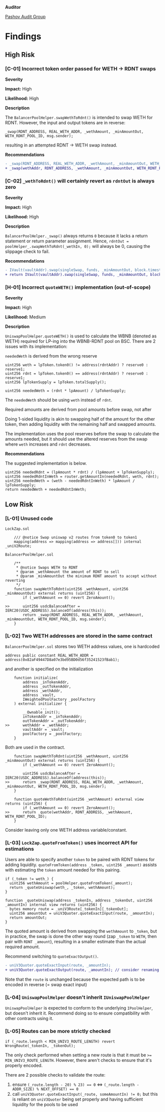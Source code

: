 **Auditor**

[Pashov Audit Group](https://twitter.com/PashovAuditGrp)

# Findings

## High Risk

### [C-01] Incorrect token order passed for WETH -> RDNT swaps

**Severity**

**Impact:** High

**Likelihood:** High

**Description**

The `BalancerPoolHelper.swapWethToRdnt()` is intended to swap WETH for RDNT. However, the input and output tokens are in reverse:

```solidity
_swap(RDNT_ADDRESS, REAL_WETH_ADDR, _wethAmount, _minAmountOut, WETH_RDNT_POOL_ID, msg.sender);
```

resulting in an attempted RDNT -> WETH swap instead.

**Recommendations**

```diff
- _swap(RDNT_ADDRESS, REAL_WETH_ADDR, _wethAmount, _minAmountOut, WETH_RDNT_POOL_ID, msg.sender);
+ _swap(wethAddr, RDNT_ADDRESS, _wethAmount, _minAmountOut, WETH_RDNT_POOL_ID, msg.sender);
```

### [C-02] `_wethToRdnt()` will certainly revert as `rdntOut` is always zero

**Severity**

**Impact:** High

**Likelihood:** High

**Description**

`BalancerPoolHelper._swap()` always returns `0` because it lacks a return statement or return parameter assignment. Hence, `rdntOut = poolHelper_.swapWethToRdnt(_wethIn, 0);` will always be 0, causing the slippage check to fail.

**Recommendations**

```diff
- IVault(vaultAddr).swap(singleSwap, funds, _minAmountOut, block.timestamp);
+ return IVault(vaultAddr).swap(singleSwap, funds, _minAmountOut, block.timestamp);
```


### [H-01] Incorrect `quoteWETH()` implementation (out-of-scope)

**Severity**

**Impact:** High

**Likelihood:** Medium

**Description**

`UniswapPoolHelper.quoteWETH()` is used to calculate the WBNB (denoted as WETH) required for LP-ing into the WBNB-RDNT pool on BSC. There are 2 issues with its implementation:

`neededWeth` is derived from the wrong reserve

```solidity
uint256 weth = lpToken.token0() != address(rdntAddr) ? reserve0 : reserve1;
uint256 rdnt = lpToken.token0() == address(rdntAddr) ? reserve0 : reserve1;
uint256 lpTokenSupply = lpToken.totalSupply();

uint256 neededWeth = (rdnt * lpAmount) / lpTokenSupply;
```

The `neededWeth` should be using `weth` instead of `rdnt`.

Required amounts are derived from pool amounts before swap, not after

Doing 1-sided liquidity is akin to swapping half of the amount for the other token, then adding liquidity with the remaining half and swapped amounts.

The implementation uses the pool reserves before the swap to calculate the amounts needed, but it should use the altered reserves from the swap where `weth` increases and `rdnt` decreases.

**Recommendations**

The suggested implementation is below.

```solidity
uint256 neededRdnt = (lpAmount * rdnt) / (lpAmount + lpTokenSupply);
uint256 neededRdntInWeth = router.getAmountIn(neededRdnt, weth, rdnt);
uint256 neededWeth = (weth - neededRdntInWeth) * lpAmount / lpTokenSupply;
return neededWeth + neededRdntInWeth;
```

## Low Risk

### [L-01] Unused code

`LockZap.sol`

```solidity
	/// @notice Swap uniswap v2 routes from token0 to token1
	mapping(address => mapping(address => address[])) internal _uniV2Route;
```

`BalancerPoolHelper.sol`

```solidity
	/**
	 * @notice Swaps WETH to RDNT
	 * @param _wethAmount the amount of RDNT to sell
	 * @param _minAmountOut the minimum RDNT amount to accept without reverting
	 */
	function swapWethToRdnt(uint256 _wethAmount, uint256 _minAmountOut) external returns (uint256) {
		if (_wethAmount == 0) revert ZeroAmount();

>>		uint256 usdcBalanceAfter = IERC20(USDC_ADDRESS).balanceOf(address(this));
		return _swap(RDNT_ADDRESS, REAL_WETH_ADDR, _wethAmount, _minAmountOut, WETH_RDNT_POOL_ID, msg.sender);
	}
```

### [L-02] Two WETH addresses are stored in the same contract

`BalancerPoolHelper.sol` stores two WETH address values, one is hardcoded

```solidity
address public constant REAL_WETH_ADDR = address(0x82aF49447D8a07e3bd95BD0d56f35241523fBab1);
```

and another is specified on the initialization

```solidity
	function initialize(
		address _inTokenAddr,
		address _outTokenAddr,
		address _wethAddr,
		address _vault,
		IWeightedPoolFactory _poolFactory
	) external initializer {
                ...
		__Ownable_init();
		inTokenAddr = _inTokenAddr;
		outTokenAddr = _outTokenAddr;
>>		wethAddr = _wethAddr;
		vaultAddr = _vault;
		poolFactory = _poolFactory;
	}
```

Both are used in the contract.

```solidity
	function swapWethToRdnt(uint256 _wethAmount, uint256 _minAmountOut) external returns (uint256) {
		if (_wethAmount == 0) revert ZeroAmount();

		uint256 usdcBalanceAfter = IERC20(USDC_ADDRESS).balanceOf(address(this));
>>		return _swap(RDNT_ADDRESS, REAL_WETH_ADDR, _wethAmount, _minAmountOut, WETH_RDNT_POOL_ID, msg.sender);
	}

	function quoteWethToRdnt(uint256 _wethAmount) external view returns (uint256) {
		if (_wethAmount == 0) revert ZeroAmount();
>>		return _quote(wethAddr, RDNT_ADDRESS, _wethAmount, WETH_RDNT_POOL_ID);
	}
```

Consider leaving only one WETH address variable/constant.

### [L-03] `LockZap.quoteFromToken()` uses incorrect API for estimations

Users are able to specify another `token` to be paired with RDNT tokens for adding liquidity. `quoteFromToken(address _token, uint256 _amount)` assists with estimating the `token` amount needed for this pairing.

```solidity
if (_token != weth_) {
  uint256 wethAmount = poolHelper.quoteFromToken(_amount);
  return _quoteUniswap(weth_, _token, wethAmount);
}

function _quoteUniswap(address _tokenIn, address _tokenOut, uint256 _amountIn) internal view returns (uint256) {
  bytes memory route = _uniV3Route[_tokenIn][_tokenOut];
  uint256 amountOut = uniV3Quoter.quoteExactInput(route, _amountIn);
  return amountOut;
}
```

The quoted amount is derived from swapping the `wethAmount` to `_token`, but in practice, the swap is done the other way round (zap `_token` to `WETH`, then pair with `RDNT _amount`), resulting in a smaller estimate than the actual required amount.

Recommend switching to `quoteExactOutput()`.

```diff
- uniV3Quoter.quoteExactInput(route, _amountIn);
+ uniV3Quoter.quoteExactOutput(route, _amountIn); // consider renaming to _amountOut
```

Note that the `route` is unchanged because the expected path is to be encoded in reverse (= swap exact input)

### [L-04] `UniswapPoolHelper` doesn't inherit `IUniswapPoolHelper`

`UniswapPoolHelper` is expected to conform to the underlying `IPoolHelper`, but doesn't inherit it. Recommend doing so to ensure compatibility with other contracts using it.

### [L-05] Routes can be more strictly checked

```solidity
if (_route.length < MIN_UNIV3_ROUTE_LENGTH) revert WrongRoute(_tokenIn, _tokenOut);
```

The only check performed when setting a new route is that it must be `>= MIN_UNIV3_ROUTE_LENGTH`. However, there aren't checks to ensure that it's properly encoded.

There are 2 possible checks to validate the route:

1. ensure `(_route.length - 20) % 23) == 0` <=> `(_route.length - ADDR_SIZE) % NEXT_OFFSET) == 0`
2. call `uniV3Quoter.quoteExactInput(_route, someAmountIn) != 0;` but this is reliant on `uniV3Quoter` being set properly and having sufficient liquidity for the pools to be used
